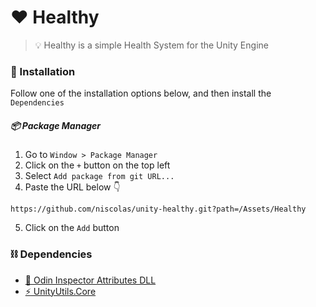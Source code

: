 # :heart: Healthy
> :bulb: Healthy is a simple Health System for the Unity Engine

### :nut_and_bolt: Installation

Follow one of the installation options below, and then install the `Dependencies`

##### :package: Package Manager

1. Go to `Window > Package Manager`
2. Click on the `+` button on the top left
3. Select `Add package from git URL...` 
4. Paste the URL below :point_down:
```
https://github.com/niscolas/unity-healthy.git?path=/Assets/Healthy
```

5. Click on the `Add` button

### :chains: Dependencies
- [:hammer: Odin Inspector Attributes DLL](https://discord.com/channels/355444042009673728/355817720182341632/898236644270964787)
- [:zap: UnityUtils.Core](https://github.com/niscolas/unity-utils-core)
